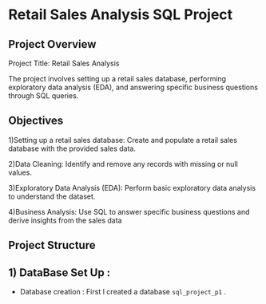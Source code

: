 # **Retail Sales Analysis SQL Project**
## Project Overview
Project Title: Retail Sales Analysis

The project involves setting up a retail sales database, performing exploratory data analysis (EDA), and answering specific business questions through SQL queries.

## Objectives
1)Setting up a retail sales database: Create and populate a retail sales database with the provided sales data.

2)Data Cleaning: Identify and remove any records with missing or null values.

3)Exploratory Data Analysis (EDA): Perform basic exploratory data analysis to understand the dataset.

4)Business Analysis: Use SQL to answer specific business questions and derive insights from the sales data

## Project Structure

## 1) DataBase Set Up :
- Database creation : First I created a database `sql_project_p1` .
   
